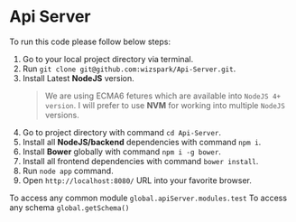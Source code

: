 # Api Server

To run this code please follow below steps:

1. Go to your local project directory via terminal.
2. Run `git clone git@github.com:wizspark/Api-Server.git`.
3. Install Latest **NodeJS** version.
   > We are using ECMA6 fetures which are available into `NodeJS 4+ version`. I will prefer to use **NVM** for working into multiple `NodeJS` versions.
4. Go to project directory with command `cd Api-Server`.
5. Install all **NodeJS/backend** dependencies with command `npm i`.
6. Install **Bower** globally with command `npm i -g bower`.
6. Install all frontend dependencies with command `bower install`.
7. Run `node app` command.
8. Open `http://localhost:8080/` URL into your favorite browser.

To access any common module `global.apiServer.modules.test`
To access any schema `global.getSchema()`
